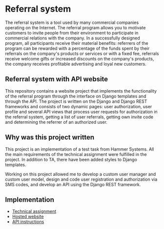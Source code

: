 # Referral system
The referral system is a tool used by many commercial companies operating on the Internet. 
The referral program allows you to motivate customers to invite people 
from their environment to participate in commercial relations with the company. 
In a successfully designed program, all participants receive their material benefits: 
referrers of the program can be rewarded with a percentage of the funds spent by their referrals 
on the company's products or services or with a fixed fee, 
referrals receive welcome gifts or increased discounts on the company's products, 
the company receives profitable advertising and loyal new customers.

## Referral system with API website
This repository contains a website project that implements the functionality of the referral program 
through the interface on Django templates and through the API. 
The project is written on the Django and Django REST frameworks and consists of two dynamic pages: 
user authorization, user profile 
and several API views that process user requests 
for authorization in the referral system, 
getting a list of user referrals, 
getting own invite code and determining the referrer of an authorized user.

## Why was this project written
This project is an implementation of a test task from Hammer Systems. 
All the main requirements of the technical assignment were fulfilled in the project. 
In addition to TA, there have been added styles to Django templates.

Working on this project allowed me to develop a custom user manager and custom user model, design and code user registration and authorization via SMS codes, and develop an API using the Django REST framework.

## Implementation
- [Technical assignment](https://www.iliasamodin.ru/media/for_external/hammer_systems/pdf/%D0%A2%D0%B5%D1%81%D1%82%D0%BE%D0%B2%D0%BE%D0%B5%20%D0%B7%D0%B0%D0%B4%D0%B0%D0%BD%D0%B8%D0%B5%20%D0%B4%D0%BB%D1%8F%20Python%20%D1%80%D0%B0%D0%B7%D1%80%D0%B0%D0%B1%D0%BE%D1%82%D1%87%D0%B8%D0%BA%D0%B0%20%E2%80%94%20Hammer%20Systems.pdf)
- [Hosted website](https://iliasamodin.pythonanywhere.com)
- [API instructions](https://iliasamodin.pythonanywhere.com/?section=Instruction)